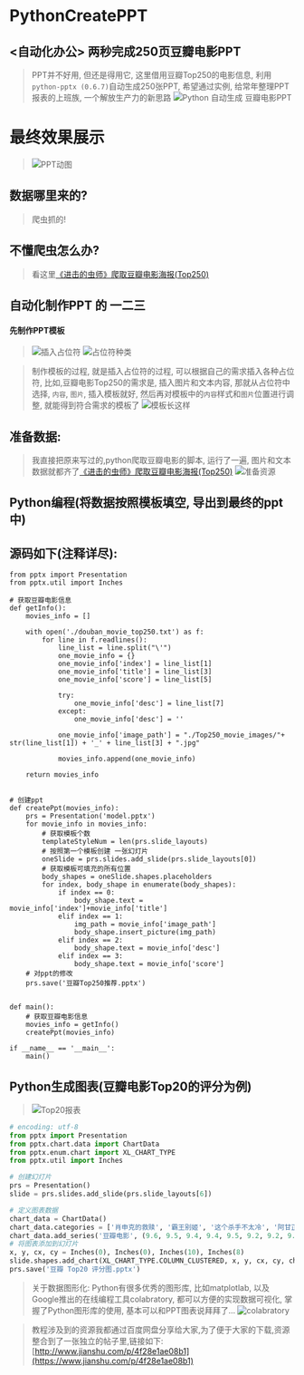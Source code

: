 # PythonCreatePPT
## <自动化办公> 两秒完成250页豆瓣电影PPT
> PPT并不好用, 但还是得用它, 这里借用豆瓣Top250的电影信息, 利用`python-pptx (0.6.7)`自动生成250张PPT, 希望通过实例, 给常年整理PPT报表的上班族, 一个解放生产力的新思路
> ![Python 自动生成 豆瓣电影PPT](https://upload-images.jianshu.io/upload_images/3203841-ca4e6ae9b0fc56e3.png?imageMogr2/auto-orient/strip%7CimageView2/2/w/1240)

# 最终效果展示
> ![PPT动图](https://upload-images.jianshu.io/upload_images/3203841-840c476f81264cc2.gif?imageMogr2/auto-orient/strip)

## 数据哪里来的?
> 爬虫抓的!
## 不懂爬虫怎么办?
> 看这里[《进击的虫师》爬取豆瓣电影海报(Top250)](https://www.jianshu.com/p/2e287b534772)

## 自动化制作PPT 的 一二三
#### 先制作PPT模板

> ![插入占位符](https://upload-images.jianshu.io/upload_images/3203841-70c7ef2e1b65461d.png?imageMogr2/auto-orient/strip%7CimageView2/2/w/1240)
> ![占位符种类](https://upload-images.jianshu.io/upload_images/3203841-ad7e60ae023c7521.png?imageMogr2/auto-orient/strip%7CimageView2/2/w/1240)

> 制作模板的过程, 就是插入占位符的过程, 可以根据自己的需求插入各种占位符, 比如,豆瓣电影Top250的需求是, 插入图片和文本内容, 那就从占位符中选择, `内容`, `图片`, 插入模板就好, 然后再对模板中的`内容`样式和`图片`位置进行调整, 就能得到符合需求的模板了 
> ![模板长这样](https://upload-images.jianshu.io/upload_images/3203841-0809eb2c14a00615.png?imageMogr2/auto-orient/strip%7CimageView2/2/w/1240)
## 准备数据:
> 我直接把原来写过的,python爬取豆瓣电影的脚本, 运行了一遍, 图片和文本数据就都齐了[《进击的虫师》爬取豆瓣电影海报(Top250)](https://www.jianshu.com/p/2e287b534772)
> ![准备资源](https://upload-images.jianshu.io/upload_images/3203841-53ccae79c5cd9d39.png?imageMogr2/auto-orient/strip%7CimageView2/2/w/1240)

## Python编程(将数据按照模板填空, 导出到最终的ppt中)
## 源码如下(注释详尽):
```
from pptx import Presentation
from pptx.util import Inches

# 获取豆瓣电影信息
def getInfo():
    movies_info = []

    with open('./douban_movie_top250.txt') as f:
        for line in f.readlines():
            line_list = line.split("\'")
            one_movie_info = {}
            one_movie_info['index'] = line_list[1]
            one_movie_info['title'] = line_list[3]
            one_movie_info['score'] = line_list[5]

            try:
                one_movie_info['desc'] = line_list[7]
            except:
                one_movie_info['desc'] = ''

            one_movie_info['image_path'] = "./Top250_movie_images/"+ str(line_list[1]) + '_' + line_list[3] + ".jpg"

            movies_info.append(one_movie_info)

    return movies_info


# 创建ppt
def createPpt(movies_info):
    prs = Presentation('model.pptx')
    for movie_info in movies_info:
        # 获取模板个数
        templateStyleNum = len(prs.slide_layouts)
        # 按照第一个模板创建 一张幻灯片
        oneSlide = prs.slides.add_slide(prs.slide_layouts[0])
        # 获取模板可填充的所有位置
        body_shapes = oneSlide.shapes.placeholders
        for index, body_shape in enumerate(body_shapes):
            if index == 0:
                body_shape.text = movie_info['index']+movie_info['title']
            elif index == 1:
                img_path = movie_info['image_path']
                body_shape.insert_picture(img_path)
            elif index == 2:
                body_shape.text = movie_info['desc']
            elif index == 3:
                body_shape.text = movie_info['score']
    # 对ppt的修改  
    prs.save('豆瓣Top250推荐.pptx')


def main():
    # 获取豆瓣电影信息
    movies_info = getInfo()
    createPpt(movies_info)

if __name__ == '__main__':
    main()
```

## Python生成图表(豆瓣电影Top20的评分为例)
> ![Top20报表](https://upload-images.jianshu.io/upload_images/3203841-c5d25baf9ca0da5d.png?imageMogr2/auto-orient/strip%7CimageView2/2/w/1240)
```python
# encoding: utf-8
from pptx import Presentation
from pptx.chart.data import ChartData
from pptx.enum.chart import XL_CHART_TYPE
from pptx.util import Inches

# 创建幻灯片
prs = Presentation()
slide = prs.slides.add_slide(prs.slide_layouts[6])

# 定义图表数据
chart_data = ChartData()
chart_data.categories = ['肖申克的救赎', '霸王别姬', '这个杀手不太冷', '阿甘正传', '美丽人生', '千与千寻', '泰坦尼克号', '辛德勒的名单', '盗梦空间', '机器人总动员', '海上钢琴师', '三傻大闹宝莱坞', '忠犬八公的故事', '放牛班的春天', '大话西游之大圣娶亲', '楚门的世界', '教父', '龙猫', '熔炉', '乱世佳人']
chart_data.add_series('豆瓣电影', (9.6, 9.5, 9.4, 9.4, 9.5, 9.2, 9.2, 9.4, 9.3, 9.3, 9.2, 9.2, 9.2, 9.2, 9.2, 9.1, 9.2, 9.1, 9.2, 9.2))
# 将图表添加到幻灯片
x, y, cx, cy = Inches(0), Inches(0), Inches(10), Inches(8)
slide.shapes.add_chart(XL_CHART_TYPE.COLUMN_CLUSTERED, x, y, cx, cy, chart_data)
prs.save('豆瓣 Top20 评分图.pptx')
```

>  关于数据图形化: Python有很多优秀的图形库, 比如matplotlab, 以及Google推出的在线编程工具colabratory, 都可以方便的实现数据可视化, 掌握了Python图形库的使用, 基本可以和PPT图表说拜拜了...
![colabratory](https://upload-images.jianshu.io/upload_images/3203841-4d0d10432f2e9bde.png?imageMogr2/auto-orient/strip%7CimageView2/2/w/1240)


> 教程涉及到的资源我都通过百度网盘分享给大家,为了便于大家的下载,资源整合到了一张独立的帖子里,链接如下:
[http://www.jianshu.com/p/4f28e1ae08b1](https://www.jianshu.com/p/4f28e1ae08b1)

